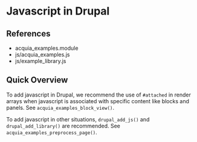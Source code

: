 # Javascript in Drupal

## References
- acquia_examples.module
- js/acquia_examples.js
- js/example_library.js

## Quick Overview
To add javascript in Drupal, we recommend the use of `#attached` in render arrays when javascript is associated with specific content like blocks and panels. See `acquia_examples_block_view()`.

To add javascript in other situations, `drupal_add_js()` and `drupal_add_library()` are recommended. See `acquia_examples_preprocess_page()`.
